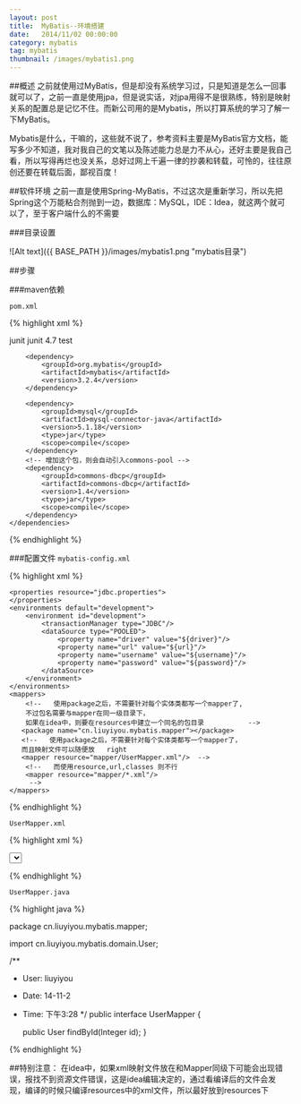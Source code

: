 ```yaml
---
layout: post
title:  MyBatis--环境搭建
date:   2014/11/02 00:00:00 
category: mybatis
tag: mybatis
thumbnail: /images/mybatis1.png
---
```


##概述
之前就使用过MyBatis，但是却没有系统学习过，只是知道是怎么一回事就可以了，之前一直是使用jpa，但是说实话，对jpa用得不是很熟练，特别是映射关系的配置总是记忆不住。而新公司用的是Mybatis，所以打算系统的学习了解一下MyBatis。

Mybatis是什么，干嘛的，这些就不说了，参考资料主要是MyBatis官方文档，能写多少不知道，我对我自己的文笔以及陈述能力总是力不从心，还好主要是我自己看，所以写得再烂也没关系，总好过网上千遍一律的抄袭和转载，可怜的，往往原创还要在转载后面，鄙视百度！

##软件环境
之前一直是使用Spring-MyBatis，不过这次是重新学习，所以先把Spring这个万能粘合剂抛到一边，数据库：MySQL，IDE：Idea，就这两个就可以了，至于客户端什么的不需要



###目录设置

![Alt text]({{ BASE_PATH }}/images/mybatis1.png "mybatis目录")

##步骤

###maven依赖

```pom.xml```

{% highlight xml %}


 <dependencies>
        <dependency>
            <groupId>junit</groupId>
            <artifactId>junit</artifactId>
            <version>4.7</version>
            <scope>test</scope>
        </dependency>

        <dependency>
            <groupId>org.mybatis</groupId>
            <artifactId>mybatis</artifactId>
            <version>3.2.4</version>
        </dependency>

        <dependency>
            <groupId>mysql</groupId>
            <artifactId>mysql-connector-java</artifactId>
            <version>5.1.18</version>
            <type>jar</type>
            <scope>compile</scope>
        </dependency>
        <!-- 增加这个包，则会自动引入commons-pool -->
        <dependency>
            <groupId>commons-dbcp</groupId>
            <artifactId>commons-dbcp</artifactId>
            <version>1.4</version>
            <type>jar</type>
            <scope>compile</scope>
        </dependency>
    </dependencies>


{% endhighlight %}


###配置文件
```mybatis-config.xml```


{% highlight xml %}


 <?xml version="1.0" encoding="UTF-8" ?>
 <!DOCTYPE configuration
        PUBLIC "-//mybatis.org//DTD Config 3.0//EN"
        "http://mybatis.org/dtd/mybatis-3-config.dtd">
 <configuration>

    <properties resource="jdbc.properties">
    </properties>
    <environments default="development">
        <environment id="development">
            <transactionManager type="JDBC"/>
            <dataSource type="POOLED">
                <property name="driver" value="${driver}"/>
                <property name="url" value="${url}"/>
                <property name="username" value="${username}"/>
                <property name="password" value="${password}"/>
            </dataSource>
        </environment>
    </environments>
    <mappers>
        <!--   使用package之后，不需要针对每个实体类都写一个mapper了,
        不过包名需要与mapper在同一级目录下，
        如果在idea中，则要在resources中建立一个同名的包目录           -->
       <package name="cn.liuyiyou.mybatis.mapper"></package>
       <!--   使用package之后，不需要针对每个实体类都写一个mapper了，
       而且映射文件可以随便放   right
       <mapper resource="mapper/UserMapper.xml"/>  -->
        <!--   而使用resource,url,classes 则不行
        <mapper resource="mapper/*.xml"/>
         -->
    </mappers>
 </configuration>


{% endhighlight %}


```UserMapper.xml```


{% highlight xml %}


 <?xml version="1.0" encoding="UTF-8" ?>
 <!DOCTYPE mapper
        PUBLIC "-//mybatis.org//DTD Mapper 3.0//EN"
        "http://mybatis.org/dtd/mybatis-3-mapper.dtd">
 <mapper namespace="cn.liuyiyou.mybatis.mapper.UserMapper">
    <select id="findById" resultType="cn.liuyiyou.mybatis.domain.User">
      select * from USER where id = #{id}
    </select>
 </mapper>


{% endhighlight %}


```UserMapper.java```


{% highlight java %}


package cn.liuyiyou.mybatis.mapper;

import cn.liuyiyou.mybatis.domain.User;

/**
 * User: liuyiyou
 * Date: 14-11-2
 * Time: 下午3:28
 */
public interface UserMapper {

    public User findById(Integer id);
}

{% endhighlight %}



##特别注意：
在idea中，如果xml映射文件放在和Mapper同级下可能会出现错误，报找不到资源文件错误，这是idea编辑决定的，通过看编译后的文件会发现，编译的时候只编译resources中的xml文件，所以最好放到resources下


